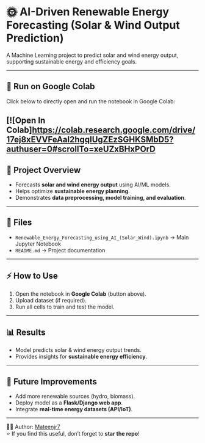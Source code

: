 # 🌞 AI-Driven Renewable Energy Forecasting (Solar & Wind Output Prediction)

A Machine Learning project to predict solar and wind energy output, supporting sustainable energy and efficiency goals.  

---

## 🚀 Run on Google Colab
Click below to directly open and run the notebook in Google Colab:

[![Open In Colab]https://colab.research.google.com/drive/17ej8xEVVFeAal2hgqIUgZEzSGHKSMbD5?authuser=0#scrollTo=xeUZxBHxPOrD
---

## 📌 Project Overview
- Forecasts **solar and wind energy output** using AI/ML models.  
- Helps optimize **sustainable energy planning**.  
- Demonstrates **data preprocessing, model training, and evaluation**.  

---

## 📂 Files
- `Renewable_Energy_Forecasting_using_AI_(Solar_Wind).ipynb` → Main Jupyter Notebook  
- `README.md` → Project documentation  

---

## ⚡ How to Use
1. Open the notebook in **Google Colab** (button above).  
2. Upload dataset (if required).  
3. Run all cells to train and test the model.  

---

## 📊 Results
- Model predicts solar & wind energy output trends.  
- Provides insights for **sustainable energy efficiency**.  

---

## 🔮 Future Improvements
- Add more renewable sources (hydro, biomass).  
- Deploy model as a **Flask/Django web app**.  
- Integrate **real-time energy datasets (API/IoT)**.  

---

👨‍💻 Author: [Mateenjr7](https://github.com/Mateenjr7)  
⭐ If you find this useful, don’t forget to **star the repo**!
